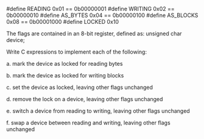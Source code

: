 #define READING   0x01 == 0b00000001
#define WRITING   0x02 == 0b00000010
#define AS_BYTES  0x04 == 0b00000100
#define AS_BLOCKS 0x08 == 0b00001000
#define LOCKED    0x10


The flags are contained in an 8-bit register, defined as:
unsigned char device;

Write C expressions to implement each of the following:

a. mark the device as locked for reading bytes


b. mark the device as locked for writing blocks


c. set the device as locked, leaving other flags unchanged


d. remove the lock on a device, leaving other flags unchanged


e. switch a device from reading to writing, leaving other flags unchanged


f. swap a device between reading and writing, leaving other flags unchanged
